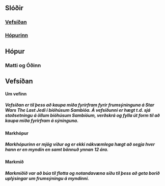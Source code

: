 ## Slóðir
### [Vefsíðan](https://mattimatt8.github.io/VEF2-Lokaverkefni-H17/)
### [Hópurinn](https://mattimatt8.github.io/VEF2-Lokaverkefni-H17/hopurinn.html)
## Hópur
### Matti og Óðinn
## Vefsíðan
#### Um vefinn
##### Vefsíðan er til þess að kaupa miða fyrirfram fyrir frumsýninguna á Star Wars The Last Jedi í bíóhúsum Sambíóa.  Á vefsíðunni er hægt t.d. sjá staðsetningu á öllum bíóhúsum Sambíóum, verðskrá og fylla út form til að kaupa miða fyrirfram á sýninguna.
#### Markhópur
##### Markhópurinn er mjög víður og er ekki nákvæmlega hægt að segja hver hann er en myndin en samt bönnuð ynnan 12 ára.
#### Markmið
##### Markmiðið var að búa til flotta og notandavæna síðu til þess að geta borið uplýsingar um frumsýningu á myndinni.